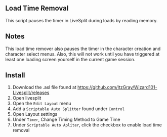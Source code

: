 ## Load Time Removal
This script pauses the timer in LiveSplit during loads by reading memory.

## Notes
This load time remover also pauses the timer in the character creation and character select menus.
Also, this will not work until you have triggered at least one loading screen yourself in the current game session.

## Install
1. Download the .asl file found at https://github.com/ItzGray/Wizard101-Livesplit/releases
2. Open livesplit
3. Open the `Edit Layout` menu 
4. Add a `Scriptable Auto Splitter` found under `Control`
5. Open Layout settings
6. Under `Timer`, Change Timing Method to Game Time
7. Under `Scriptable Auto Apliter`, click the checkbox to enable load time removal
